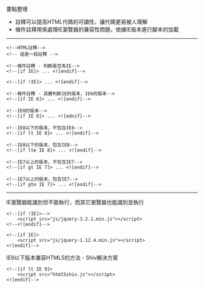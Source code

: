要點整理
- 註釋可以提高HTML代碼的可讀性，讓代碼更易被人理解
- 條件註釋用來處理IE瀏覽器的兼容性問題，依據IE版本進行腳本的加載

---

```
<!--HTML註釋-->
<!-- 這是一段註釋 -->
```

```
<!--條件註釋 - 判斷是否為IE-->
<!--[if IE]> ... <![endif]-->
```

```
<!--[if !IE]> ... <![endif]-->
```

```
<!--條件註釋 - 具體判斷IE的版本，IE6的版本-->
<!--[if IE 6]> ... <![endif]-->
```

```
<!--IE8的版本-->
<!--[if IE 8]> ... <![ednif]-->
```

```
<!--IE8以下的版本，不包含IE8-->
<!--[if lt IE 8]> ... <![endif]-->
```

```
<!--IE8以下的版本，包含IE8-->
<!--[if lte IE 8]> ... <![endif]-->
```

```
<!--IE7以上的版本，不包含IE7-->
<!--[if gt IE 7]> ... <![endif]-->
```

```
<!--IE7以上的版本，包含IE7-->
<!--[if gte IE 7]> ... <![endif]-->
```

---

IE瀏覽器能識別但不能執行，而其它瀏覽器也能識別並執行
```
<!--[if !IE]>-->
	<script src="js/jquery-3.2.1.min.js"></script>
<!--<![endif]-->
```

```
<!--[if IE]>
	<script src="js/jquery-1.12.4.min.js"></script>
<![endif]-->
```

IE9以下版本兼容HTML5的方法 - Shiv解決方案
```
<!--[if lt IE 9]>
	<script src="html5shiv.js"></script>
<![endif]-->
```